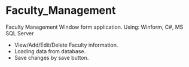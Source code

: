 # Faculty_Management
Faculty Management Window form application.
Using: Winform, C#, MS SQL Server
+ View/Add/Edit/Delete Faculty information.
+ Loading data from database.
+ Save changes by save button.
